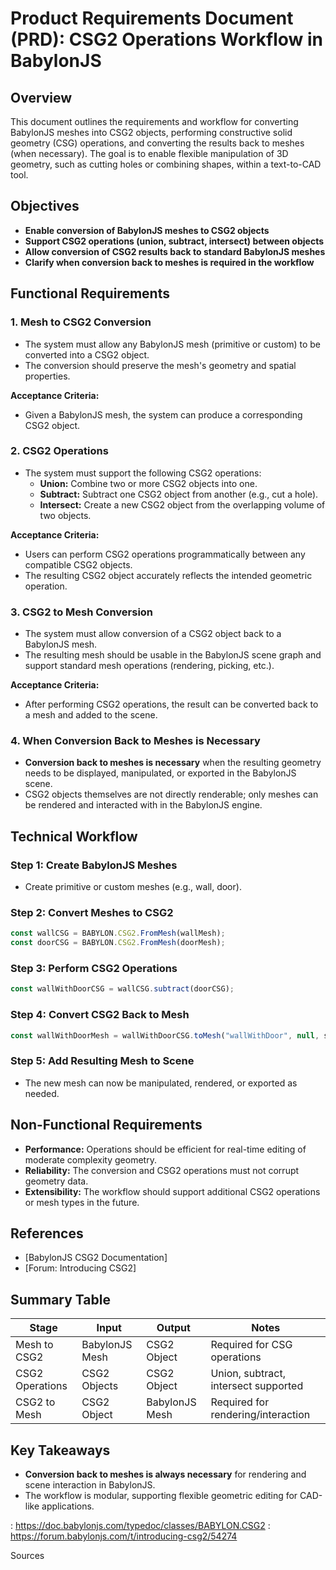 # Product Requirements Document (PRD): CSG2 Operations Workflow in BabylonJS

## Overview

This document outlines the requirements and workflow for converting BabylonJS meshes into CSG2 objects, performing constructive solid geometry (CSG) operations, and converting the results back to meshes (when necessary). The goal is to enable flexible manipulation of 3D geometry, such as cutting holes or combining shapes, within a text-to-CAD tool.

## Objectives

- **Enable conversion of BabylonJS meshes to CSG2 objects**
- **Support CSG2 operations (union, subtract, intersect) between objects**
- **Allow conversion of CSG2 results back to standard BabylonJS meshes**
- **Clarify when conversion back to meshes is required in the workflow**

## Functional Requirements

### 1. Mesh to CSG2 Conversion

- The system must allow any BabylonJS mesh (primitive or custom) to be converted into a CSG2 object.
- The conversion should preserve the mesh's geometry and spatial properties.

**Acceptance Criteria:**
- Given a BabylonJS mesh, the system can produce a corresponding CSG2 object.

### 2. CSG2 Operations

- The system must support the following CSG2 operations:
  - **Union:** Combine two or more CSG2 objects into one.
  - **Subtract:** Subtract one CSG2 object from another (e.g., cut a hole).
  - **Intersect:** Create a new CSG2 object from the overlapping volume of two objects.

**Acceptance Criteria:**
- Users can perform CSG2 operations programmatically between any compatible CSG2 objects.
- The resulting CSG2 object accurately reflects the intended geometric operation.

### 3. CSG2 to Mesh Conversion

- The system must allow conversion of a CSG2 object back to a BabylonJS mesh.
- The resulting mesh should be usable in the BabylonJS scene graph and support standard mesh operations (rendering, picking, etc.).

**Acceptance Criteria:**
- After performing CSG2 operations, the result can be converted back to a mesh and added to the scene.

### 4. When Conversion Back to Meshes is Necessary

- **Conversion back to meshes is necessary** when the resulting geometry needs to be displayed, manipulated, or exported in the BabylonJS scene.
- CSG2 objects themselves are not directly renderable; only meshes can be rendered and interacted with in the BabylonJS engine.

## Technical Workflow

### Step 1: Create BabylonJS Meshes

- Create primitive or custom meshes (e.g., wall, door).

### Step 2: Convert Meshes to CSG2

```js
const wallCSG = BABYLON.CSG2.FromMesh(wallMesh);
const doorCSG = BABYLON.CSG2.FromMesh(doorMesh);
```

### Step 3: Perform CSG2 Operations

```js
const wallWithDoorCSG = wallCSG.subtract(doorCSG);
```

### Step 4: Convert CSG2 Back to Mesh

```js
const wallWithDoorMesh = wallWithDoorCSG.toMesh("wallWithDoor", null, scene);
```

### Step 5: Add Resulting Mesh to Scene

- The new mesh can now be manipulated, rendered, or exported as needed.

## Non-Functional Requirements

- **Performance:** Operations should be efficient for real-time editing of moderate complexity geometry.
- **Reliability:** The conversion and CSG2 operations must not corrupt geometry data.
- **Extensibility:** The workflow should support additional CSG2 operations or mesh types in the future.

## References

- [BabylonJS CSG2 Documentation]
- [Forum: Introducing CSG2]

## Summary Table

| Stage                | Input                | Output                | Notes                                |
|----------------------|----------------------|-----------------------|--------------------------------------|
| Mesh to CSG2         | BabylonJS Mesh       | CSG2 Object           | Required for CSG operations          |
| CSG2 Operations      | CSG2 Objects         | CSG2 Object           | Union, subtract, intersect supported |
| CSG2 to Mesh         | CSG2 Object          | BabylonJS Mesh        | Required for rendering/interaction   |

## Key Takeaways

- **Conversion back to meshes is always necessary** for rendering and scene interaction in BabylonJS.
- The workflow is modular, supporting flexible geometric editing for CAD-like applications.

: https://doc.babylonjs.com/typedoc/classes/BABYLON.CSG2
: https://forum.babylonjs.com/t/introducing-csg2/54274

Sources
